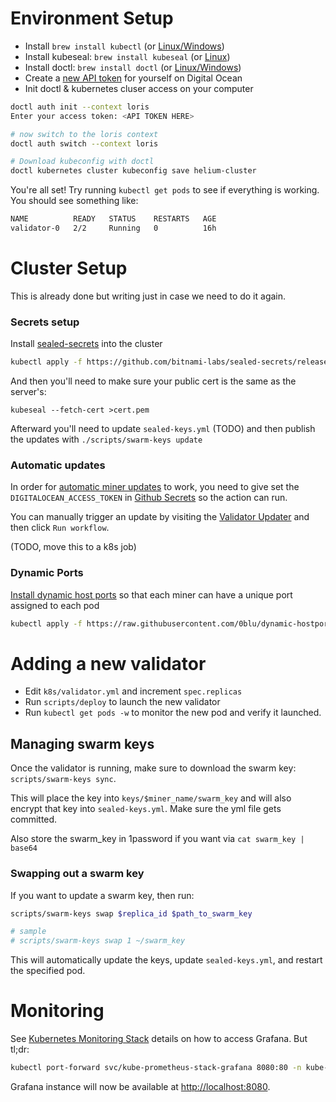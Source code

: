 # Environment Setup

- Install `brew install kubectl` (or [Linux/Windows](https://kubernetes.io/docs/tasks/tools/))
- Install kubeseal: `brew install kubeseal` (or [Linux](https://github.com/bitnami-labs/sealed-secrets/releases/tag/v0.15.0))
- Install doctl: `brew install doctl` (or [Linux/Windows](https://www.digitalocean.com/docs/apis-clis/doctl/how-to/install/))
- Create a [new API token](https://cloud.digitalocean.com/account/api/tokens/new) for yourself on Digital Ocean
- Init doctl & kubernetes cluser access on your computer

```sh
doctl auth init --context loris
Enter your access token: <API TOKEN HERE>

# now switch to the loris context
doctl auth switch --context loris

# Download kubeconfig with doctl
doctl kubernetes cluster kubeconfig save helium-cluster
```

You're all set! Try running `kubectl get pods` to see if everything is working. You should see something like:

```sh
NAME          READY   STATUS    RESTARTS   AGE
validator-0   2/2     Running   0          16h
```

# Cluster Setup

This is already done but writing just in case we need to do it again.

### Secrets setup

Install [sealed-secrets](https://github.com/bitnami-labs/sealed-secrets/releases) into the cluster

```sh
kubectl apply -f https://github.com/bitnami-labs/sealed-secrets/releases/download/v0.15.0/controller.yaml
```

And then you'll need to make sure your public cert is the same as the server's:

```
kubeseal --fetch-cert >cert.pem
```

Afterward you'll need to update `sealed-keys.yml` (TODO) and then publish the updates with `./scripts/swarm-keys update`

### Automatic updates

In order for [automatic miner updates](https://github.com/caseypugh/helium-validator/blob/main/.github/workflows/update-validator.yml) to work, you need to give set the `DIGITALOCEAN_ACCESS_TOKEN` in [Github Secrets](https://github.com/caseypugh/helium-validator/settings/secrets/actions) so the action can run.

You can manually trigger an update by visiting the [Validator Updater](https://github.com/caseypugh/helium-validator/actions/workflows/update-validator.yml) and then click `Run workflow`.

(TODO, move this to a k8s job)

### Dynamic Ports

[Install dynamic host ports](https://github.com/0blu/dynamic-hostports-k8s) so that each miner can have a unique port assigned to each pod

```sh
kubectl apply -f https://raw.githubusercontent.com/0blu/dynamic-hostports-k8s/master/deploy.yaml
```

# Adding a new validator

- Edit `k8s/validator.yml` and increment `spec.replicas`
- Run `scripts/deploy` to launch the new validator
- Run `kubectl get pods -w` to monitor the new pod and verify it launched.

## Managing swarm keys

Once the validator is running, make sure to download the swarm key: `scripts/swarm-keys sync`.

This will place the key into `keys/$miner_name/swarm_key` and will also encrypt that key into `sealed-keys.yml`. Make sure the yml file gets committed.

Also store the swarm_key in 1password if you want via `cat swarm_key | base64`

### Swapping out a swarm key

If you want to update a swarm key, then run:

```sh
scripts/swarm-keys swap $replica_id $path_to_swarm_key

# sample
# scripts/swarm-keys swap 1 ~/swarm_key
```

This will automatically update the keys, update `sealed-keys.yml`, and restart the specified pod.

# Monitoring

See [Kubernetes Monitoring Stack](https://marketplace.digitalocean.com/apps/kubernetes-monitoring-stack) details on how to access Grafana. But tl;dr:

```sh
kubectl port-forward svc/kube-prometheus-stack-grafana 8080:80 -n kube-prometheus-stack
```

Grafana instance will now be available at <http://localhost:8080>.
